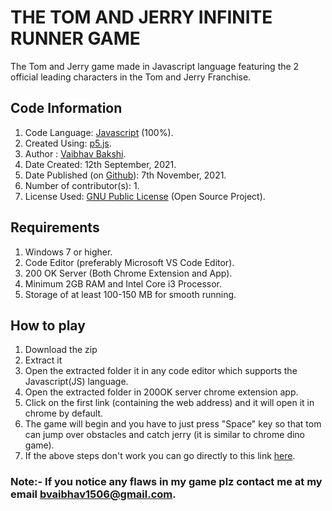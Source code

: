 # THE TOM AND JERRY INFINITE RUNNER GAME
The Tom and Jerry game made in Javascript language featuring the 2 official leading characters in the Tom and Jerry Franchise.

## Code Information
1) Code Language: [Javascript](https://en.wikipedia.org/wiki/JavaScript) (100%).
2) Created Using: [p5.js](https://p5js.org/).
3) Author : [Vaibhav Bakshi](https://github.com/Vaibhav1506).
4) Date Created: 12th September, 2021.
5) Date Published (on [Github](https://github.com/)): 7th November, 2021.
6) Number of contributor(s): 1.
8) License Used: [GNU Public License](https://www.gnu.org/licenses/gpl-3.0.en.html) (Open Source Project).

## Requirements
1) Windows 7 or higher.
2) Code Editor (preferably Microsoft VS Code Editor).
3) 200 OK Server (Both Chrome Extension and App).
4) Minimum 2GB RAM and Intel Core i3 Processor.
5) Storage of at least 100-150 MB for smooth running.

## How to play
1) Download the zip
2) Extract it
3) Open the extracted folder it in any code editor which supports the Javascript(JS) language.
4) Open the extracted folder in 200OK server chrome extension app.
5) Click on the first link (containing the web address) and it will open it in chrome by default.
6) The game will begin and you have to just press "Space" key so that tom can jump over obstacles and catch jerry (it is similar to chrome dino game).
7) If the above steps don't work you can go directly to this link [here](https://vaibhav1506.github.io/Tom-and-Jerry-Official-Infinite-Runner-Game/).

### Note:- If you notice any flaws in my game plz contact me at my email bvaibhav1506@gmail.com.
